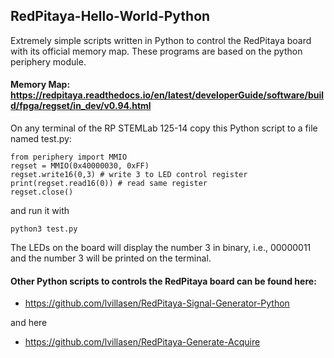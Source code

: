 ## RedPitaya-Hello-World-Python
Extremely simple scripts written in Python to control the RedPitaya board with its official memory map. These programs are based on the python periphery module.


#### Memory Map: https://redpitaya.readthedocs.io/en/latest/developerGuide/software/build/fpga/regset/in_dev/v0.94.html

On any terminal of the RP STEMLab 125-14 copy this Python script to a file named test.py:

```
from periphery import MMIO
regset = MMIO(0x40000030, 0xFF)
regset.write16(0,3) # write 3 to LED control register
print(regset.read16(0)) # read same register 
regset.close()
```

and run it with 

```
python3 test.py
```

The LEDs on the board will display the number 3 in binary, i.e., 00000011 and the number 3 will be printed on the terminal.




#### Other Python scripts to controls the RedPitaya board can be found here:
- https://github.com/lvillasen/RedPitaya-Signal-Generator-Python

and here

- https://github.com/lvillasen/RedPitaya-Generate-Acquire
